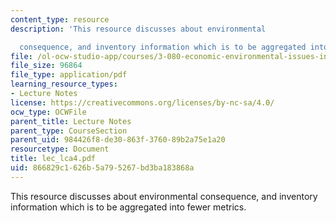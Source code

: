 ```yaml
---
content_type: resource
description: 'This resource discusses about environmental

  consequence, and inventory information which is to be aggregated into fewer metrics.'
file: /ol-ocw-studio-app/courses/3-080-economic-environmental-issues-in-materials-selection-fall-2005/866829c1626b5a795267bd3ba183868a_lec_lca4.pdf
file_size: 96864
file_type: application/pdf
learning_resource_types:
- Lecture Notes
license: https://creativecommons.org/licenses/by-nc-sa/4.0/
ocw_type: OCWFile
parent_title: Lecture Notes
parent_type: CourseSection
parent_uid: 984426f8-de30-863f-3760-89b2a75e1a20
resourcetype: Document
title: lec_lca4.pdf
uid: 866829c1-626b-5a79-5267-bd3ba183868a
---
```

This resource discusses about environmental
consequence, and inventory information which is to be aggregated into fewer metrics.